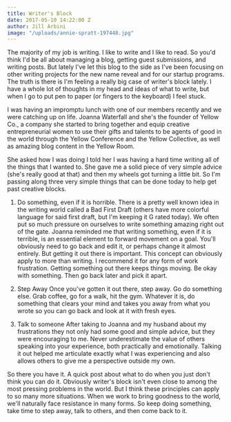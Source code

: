 ```yaml
---
title: Writer's Block
date: 2017-05-10 14:22:00 Z
author: Jill Arbini
image: "/uploads/annie-spratt-197448.jpg"
---
```


The majority of my job is writing. I like to write and I like to read. So you'd think I'd be all about managing a blog, getting guest submissions, and writing posts. But lately I've let this blog to the side as I've been focusing on other writing projects for the new name reveal and for our startup programs. The truth is there is I'm feeling a really big case of writer's block lately. I have a whole lot of thoughts in my head and ideas of what to write, but when I go to put pen to paper (or fingers to the keyboard) I feel stuck. <!-- more -->

I was having an impromptu lunch with one of our members recently and we were catching up on life. Joanna Waterfall and she's the founder of Yellow Co., a company she started to bring together and equip creative entrepreneurial women to use their gifts and talents to be agents of good in the world through the Yellow Conference and the Yellow Collective, as well as amazing blog content in the Yellow Room. 

She asked how I was doing I told her I was having a hard time writing all of the things that I wanted to. She gave me a solid piece of very simple advice (she's really good at that) and then my wheels got turning a little bit. So I'm passing along three very simple things that can be done today to help get past creative blocks. 

1. Do something, even if it is horrible. 
There is a pretty well known idea in the writing world called a Bad First Draft (others have more colorful language for said first draft, but I'm keeping it G rated today). We often put so much pressure on ourselves to write something amazing right out of the gate. Joanna reminded me that writing something, even if it is terrible, is an essential element to forward movement on a goal. You'll obviously need to go back and edit it, or perhaps change it almost entirely. But getting it out there is important. This concept can obviously apply to more than writing. I recommend it for any form of work frustration. Getting something out there keeps things moving. Be okay with something. Then go back later and pick it apart. 

2. Step Away
Once you've gotten it out there, step away. Go do something else. Grab coffee, go for a walk, hit the gym. Whatever it is, do something that clears your mind and takes you away from what you wrote so you can go back and look at it with fresh eyes. 

3. Talk to someone
After taking to Joanna and my husband about my frustrations they not only had some good and simple advice, but they were encouraging to me. Never underestimate the value of others speaking into your experience, both practically and emotionally. Talking it out helped me articulate exactly what I was experiencing and also allows others to give me a perspective outside my own. 

So there you have it. A quick post about what to do when you just don't think you can do it. Obviously writer's block isn't even close to among the most pressing problems in the world. But I think these principles can apply to so many more situations. When we work to bring goodness to the world, we'll naturally face resistance in many forms. So keep doing something, take time to step away, talk to others, and then come back to it. 
 